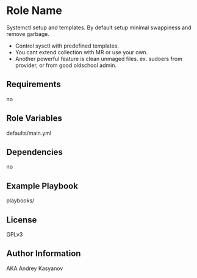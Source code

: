 Role Name
=========

Systemctl setup and templates. By default setup minimal swappiness and remove garbage.

* Control sysctl with predefined templates.
* You cant extend collection with MR or use your own.
* Another powerful feature is clean unmaged files. ex. sudoers from provider, or from good oldschool admin.

Requirements
------------

no

Role Variables
--------------

defaults/main.yml

Dependencies
------------

no

Example Playbook
----------------

playbooks/

License
-------

GPLv3

Author Information
------------------

AKA Andrey Kasyanov
